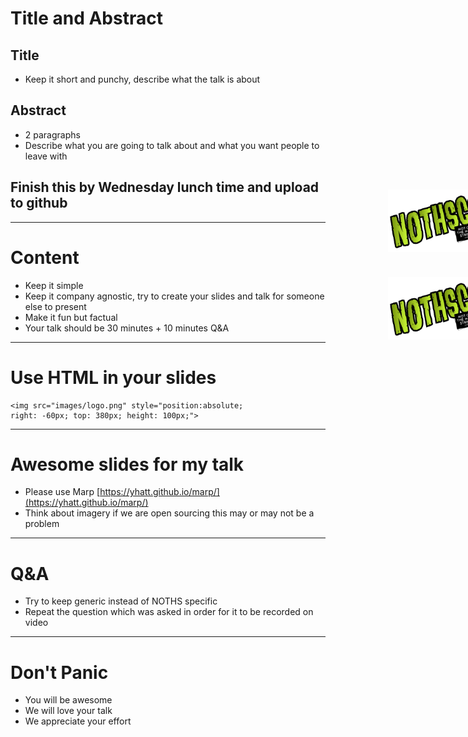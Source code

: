 <!-- $theme: default -->
<!-- footer: 01 :: Finding the balance between quality and delivery-->
<!-- page_number: true -->

# Title and Abstract

## Title
* Keep it short and punchy, describe what the talk is about

## Abstract
* 2 paragraphs
* Describe what you are going to talk about and what you want people to leave with

## Finish this by Wednesday lunch time and upload to github

<img src="images/logo.png" style="position:absolute; right: -60px; top: 520px; height: 100px;">

---
# Content

* Keep it simple
* Keep it company agnostic, try to create your slides and talk for someone else to present
* Make it fun but factual
* Your talk should be 30 minutes + 10 minutes Q&A

<img src="images/logo.png" style="position:absolute; right: -60px; top: 380px; height: 100px;">

---

# Use HTML in your slides
```
<img src="images/logo.png" style="position:absolute; 
right: -60px; top: 380px; height: 100px;">
```

<img src="images/logo.png" style="position:absolute; right: -60px; top: 380px; height: 100px;">

---
# Awesome slides for my talk
*   Please use Marp [https://yhatt.github.io/marp/](https://yhatt.github.io/marp/)
*   Think about imagery if we are open sourcing this may or may not be a problem

<img src="images/logo.png" style="position:absolute; right: -60px; top: 380px; height: 100px;">

---
# Q&A
* Try to keep generic instead of NOTHS specific
* Repeat the question which was asked in order for it to be recorded on video

---
# Don't Panic
*   You will be awesome
*   We will love your talk
*   We appreciate your effort

<img src="images/logo.png" style="position:absolute; right: -60px; top: 380px; height: 100px;">